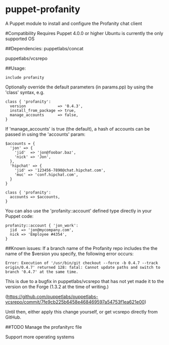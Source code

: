 # puppet-profanity
A Puppet module to install and configure the Profanity chat client

#Compatibility
Requires Puppet 4.0.0 or higher
Ubuntu is currently the only supported OS

##Dependencies:
puppetlabs/concat

puppetlabs/vcsrepo

##Usage:

```
include profanity
```

Optionally override the default parameters (in params.pp) by using the 'class' syntax, e.g.

```
class { 'profanity':
  version              => '0.4.3',
  install_from_package => true,
  manage_accounts      => false,
}
```

If 'manage_accounts' is true (the default), a hash of accounts can be passed in using the 'accounts' param:

```
$accounts = {
  'jon' => {
    'jid'  => 'jon@foobar.baz',
    'nick' => 'Jon',
  },
  'hipchat' => {
    'jid' => '123456-7890@chat.hipchat.com',
    'muc' => 'conf.hipchat.com',
  }
}

class { 'profanity':
  accounts => $accounts,
}
```

You can also use the 'profanity::account' defined type directly in your Puppet code:

```
profanity::account { 'jon_work':
  jid  => 'jon@mycompany.com',
  nick => 'Employee #4354',
}
```

##Known issues:
If a branch name of the Profanity repo includes the the name of the $version you specify, the following error occurs:

```
Error: Execution of '/usr/bin/git checkout --force -b 0.4.7 --track origin/0.4.7' returned 128: fatal: Cannot update paths and switch to branch '0.4.7' at the same time.
```

This is due to a bugfix in puppetlabs/vcsrepo that has not yet made it to the version on the Forge (1.3.2 at the time of writing.)

(https://github.com/puppetlabs/puppetlabs-vcsrepo/commit/7fe9cb225b6458e468469597a54753f1ea621e00)

Until then, either apply this change yourself, or get vcsrepo directly from GitHub.

##TODO
Manage the profanityrc file

Support more operating systems

